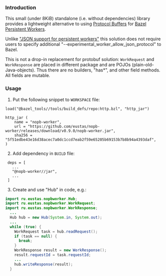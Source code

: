 ### Introduction

This small (under 8KiB) standalone (i.e. without dependencies) library provides a lightweight
alternative to using
[Protocol Buffers](https://developers.google.com/protocol-buffers) for
[Bazel Persistent Workers](https://docs.bazel.build/versions/main/persistent-workers.html).

Unlike
["JSON support for persistent workers"](https://blog.bazel.build/2020/11/11/json-workers.html)
this solution does not require users to specify additional
"--experimental_worker_allow_json_protocol" to Bazel.

This is not a drop-in replacement for protobuf solution: `WorkRequest` and `WorkResponse` are
placed in different package and are POJOs (plain-old-Java-objects). Thus there are no builders,
"has*", and other field methods. All fields are mutable.

### Usage

1. Put the following snippet to `WORKSPACE` file:
```
load("@bazel_tools//tools/build_defs/repo:http.bzl", "http_jar")

http_jar (
    name = "nopb-worker",
    url = "https://github.com/eustas/nopb-worker/releases/download/v0.9.0/nopb-worker.jar",
    sha256 = "5f51edbe43e16d38acec7a0dc1ccd7eab2f59e65205b69153b7b8b94a4393daf",
)
```

2. Add dependency in `BUILD` file:
```
 deps = [
   ...
   "@nopb-worker//jar",
   ...
 ]
```

3. Create and use "Hub" in code, e.g.:
```java
import ru.eustas.nopbworker.Hub;
import ru.eustas.nopbworker.WorkRequest;
import ru.eustas.nopbworker.WorkResponse;
  ...
  Hub hub = new Hub(System.in, System.out);
  ...
  while (true) {
    WorkRequest task = hub.readRequest();
    if (task == null) {
      break;
    }
    WorkResponse result = new WorkResponse();
    result.requestId = task.requestId;
    ...
    hub.writeResponse(result);
  }
```
